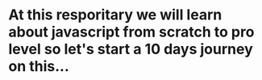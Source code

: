 # At this resporitary we will learn about javascript from scratch to pro level so let's start a 10 days journey on this...